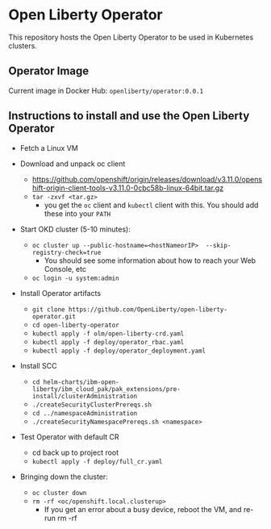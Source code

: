 # Open Liberty Operator

This repository hosts the Open Liberty Operator to be used in Kubernetes clusters.

## Operator Image

Current image in Docker Hub:  `openliberty/operator:0.0.1`

## Instructions to install and use the Open Liberty Operator

* Fetch a Linux VM

* Download and unpack oc client  
  * https://github.com/openshift/origin/releases/download/v3.11.0/openshift-origin-client-tools-v3.11.0-0cbc58b-linux-64bit.tar.gz
  * `tar -zxvf <tar.gz>`
    * you get the `oc` client and `kubectl` client with this.  You should add these into your `PATH`

* Start OKD cluster (5-10 minutes):
  * `oc cluster up --public-hostname=<hostNameorIP>  --skip-registry-check=true`
    * You should see some information about how to reach your Web Console, etc
  * `oc login -u system:admin`

* Install Operator artifacts
  * `git clone https://github.com/OpenLiberty/open-liberty-operator.git`
  * `cd open-liberty-operator`
  * `kubectl apply -f olm/open-liberty-crd.yaml`
  * `kubectl apply -f deploy/operator_rbac.yaml`
  * `kubectl apply -f deploy/operator_deployment.yaml`

* Install SCC
  * `cd helm-charts/ibm-open-liberty/ibm_cloud_pak/pak_extensions/pre-install/clusterAdministration`
  * `./createSecurityClusterPrereqs.sh`
  * `cd ../namespaceAdministration`
  * `./createSecurityNamespacePrereqs.sh <namespace>`

* Test Operator with default CR
  * cd back up to project root
  * `kubectl apply -f deploy/full_cr.yaml`

* Bringing down the cluster:
  * `oc cluster down`
  * `rm -rf <oc/openshift.local.clusterup>`
    * If you get an error about a busy device, reboot the VM, and re-run rm -rf
